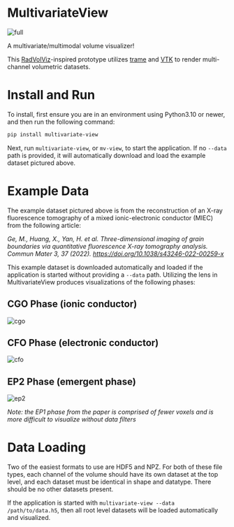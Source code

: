 # MultivariateView

![full](https://github.com/Kitware/multivariate-view/assets/9558430/3393742f-cb6f-4c1a-b67c-bf189f04f783)

A multivariate/multimodal volume visualizer!

This [RadVolViz](https://doi.org/10.1109/TVCG.2023.3263856)-inspired prototype utilizes [trame](https://kitware.github.io/trame/) and [VTK](https://vtk.org/) to render multi-channel volumetric datasets.

# Install and Run

To install, first ensure you are in an environment using Python3.10 or newer, and then run the following command:

```bash
pip install multivariate-view
```

Next, run `multivariate-view`, or `mv-view`, to start the application. If no `--data` path is provided, it will
automatically download and load the example dataset pictured above.

# Example Data
The example dataset pictured above is from the reconstruction of an X-ray fluorescence tomography of a mixed ionic-electronic conductor (MIEC) from the following article:

*Ge, M., Huang, X., Yan, H. et al. Three-dimensional imaging of grain boundaries via quantitative fluorescence X-ray tomography analysis. Commun Mater 3, 37 (2022). https://doi.org/10.1038/s43246-022-00259-x*

This example dataset is downloaded automatically and loaded if the application is started without providing a `--data` path. Utilizing the lens in MultivariateView produces visualizations of the following phases:

## CGO Phase (ionic conductor)
![cgo](https://github.com/Kitware/multivariate-view/assets/9558430/10632b37-e893-4a07-8468-da6fc6bfb513)

## CFO Phase (electronic conductor)
![cfo](https://github.com/Kitware/multivariate-view/assets/9558430/d7806e34-a13c-4608-8100-9c0df88d5b40)

## EP2 Phase (emergent phase)
![ep2](https://github.com/Kitware/multivariate-view/assets/9558430/bc48c45c-0ecd-4853-86c3-d82779c28e44)

*Note: the EP1 phase from the paper is comprised of fewer voxels and is more difficult to visualize without data filters*

# Data Loading

Two of the easiest formats to use are HDF5 and NPZ. For both of these file types, each channel of the volume should have its own dataset at the top level, and each dataset must be identical in shape and datatype. There should be no other datasets present.

If the application is started with `multivariate-view --data /path/to/data.h5`, then all root level datasets will be loaded automatically and visualized.
